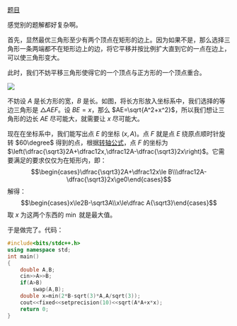 [题目](/problem/AT_abc292_f)

感觉别的题解都好复杂啊。

首先，显然最优三角形至少有两个顶点在矩形的边上。因为如果不是，那么选择三角形一条两端都不在矩形边上的边，将它平移并按比例扩大直到它的一点在边上，可以使三角形变大。

此时，我们不妨平移三角形使得它的一个顶点与正方形的一个顶点重合。

![](https://cdn.luogu.com.cn/upload/image_hosting/rswvvg99.png)

不妨设 $A$ 是长方形的宽，$B$ 是长。如图，将长方形放入坐标系中，我们选择的等边三角形是 $\triangle AEF$。设 $BE=x$，那么 $AE=\sqrt{A^2+x^2}$，所以我们想让三角形的边长 $AE$ 尽可能大，就需要让 $x$ 尽可能大。

现在在坐标系中，我们能写出点 $E$ 的坐标 $(x,A)$。点 $F$ 就是点 $E$ 绕原点顺时针旋转 $60\degree$ 得到的点，根据[转轴公式](https://baike.baidu.com/item/%E8%BD%AC%E8%BD%B4%E5%85%AC%E5%BC%8F/22777145)，点 $F$ 的坐标为 $\left(\dfrac{\sqrt3}2A+\dfrac12x,\dfrac12A-\dfrac{\sqrt3}2x\right)$。它需要满足的要求仅仅为在矩形内，即：
$$\begin{cases}\dfrac{\sqrt3}2A+\dfrac12x\le B\\\dfrac12A-\dfrac{\sqrt3}2x\ge0\end{cases}$$
解得：
$$\begin{cases}x\le2B-\sqrt3A\\x\le\dfrac A{\sqrt3}\end{cases}$$
取 $x$ 为这两个东西的 $\min$ 就是最大值。

于是做完了。代码：

```cpp
#include<bits/stdc++.h>
using namespace std;
int main()
{
	double A,B;
	cin>>A>>B;
	if(A>B)
		swap(A,B);
	double x=min(2*B-sqrt(3)*A,A/sqrt(3));
	cout<<fixed<<setprecision(10)<<sqrt(A*A+x*x);
	return 0;
}
```
